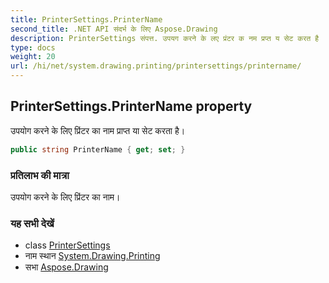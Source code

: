 ```yaml
---
title: PrinterSettings.PrinterName
second_title: .NET API संदर्भ के लिए Aspose.Drawing
description: PrinterSettings संपत्त. उपयग करने के लए प्रंटर क नम प्रप्त य सेट करत है
type: docs
weight: 20
url: /hi/net/system.drawing.printing/printersettings/printername/
---
```

## PrinterSettings.PrinterName property

उपयोग करने के लिए प्रिंटर का नाम प्राप्त या सेट करता है।

```csharp
public string PrinterName { get; set; }
```

### प्रतिलाभ की मात्रा

उपयोग करने के लिए प्रिंटर का नाम।

### यह सभी देखें

* class [PrinterSettings](../)
* नाम स्थान [System.Drawing.Printing](../../printersettings/)
* सभा [Aspose.Drawing](../../../)


